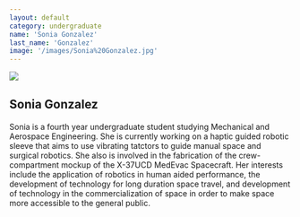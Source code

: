 ```yaml
---
layout: default
category: undergraduate
name: 'Sonia Gonzalez'
last_name: 'Gonzalez'
image: '/images/Sonia%20Gonzalez.jpg'
---
```


<img src="{{ page.image }}">

<h2 class="team-title">Sonia Gonzalez</h2>
<h4 class="team-position"></h4>
<p>Sonia is a fourth year undergraduate student studying Mechanical and Aerospace Engineering. She is currently working on a haptic guided robotic sleeve that aims to use vibrating tatctors to guide manual space and surgical robotics. She also is involved in the fabrication of the crew-compartment mockup of the X-37UCD MedEvac Spacecraft. Her interests include the application of robotics in human aided performance, the development of technology for long duration space travel, and development of technology in the commercialization of space in order to make space more accessible to the general public.</p>
<ul class="team-member-other-info"></ul>
